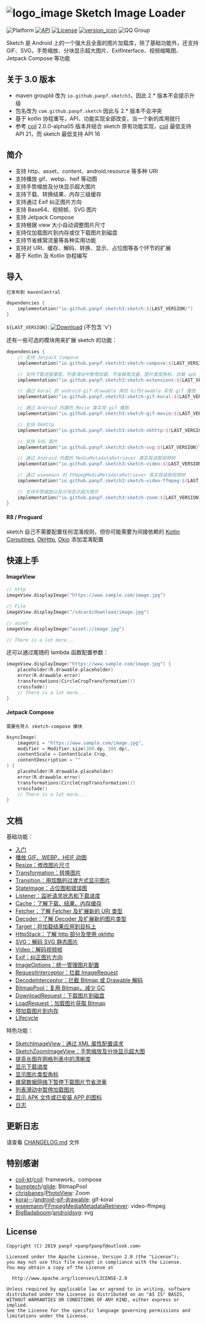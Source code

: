 # ![logo_image] Sketch Image Loader

![Platform][platform_image]
[![API][min_api_image]][min_api_link]
[![License][license_image]][license_link]
[![version_icon]][version_link]
![QQ Group][qq_group_image]

Sketch 是 Android 上的一个强大且全面的图片加载库，除了基础功能外，还支持 GIF、SVG，手势缩放、分块显示超大图片、ExifInterface、视频缩略图、Jetpack
Compose 等功能

## 关于 3.0 版本

* maven groupId 改为 `io.github.panpf.sketch3`，因此 2.\* 版本不会提示升级
* 包名改为 `com.github.panpf.sketch` 因此与 2.\* 版本不会冲突
* 基于 kotlin 协程重写，API、功能实现全部改变，当一个新的库用就行
* 参考 [coil] 2.0.0-alpha05 版本并结合 sketch 原有功能实现，[coil] 最低支持 API 21，而 sketch 最低支持 API 16

## 简介

* 支持 http、asset、content、android.resource 等多种 URI
* 支持播放 gif、webp、heif 等动图
* 支持手势缩放及分块显示超大图片
* 支持下载、转换结果、内存三级缓存
* 支持通过 Exif 纠正图片方向
* 支持 Base64、视频帧、SVG 图片
* 支持 Jetpack Compose
* 支持根据 view 大小自动调整图片尺寸
* 支持仅加载图片到内存或仅下载图片到磁盘
* 支持节省蜂窝流量等各种实用功能
* 支持对 URI、缓存、解码、转换、显示、占位图等各个环节的扩展
* 基于 Kotlin 及 Kotlin 协程编写

## 导入

`已发布到 mavenCentral`

```kotlin
dependencies {
    implementation("io.github.panpf.sketch3:sketch:${LAST_VERSION}")
}
```

`${LAST_VERSION}`: [![Download][version_icon]][version_link] (不包含 'v')

还有一些可选的模块用来扩展 sketch 的功能：

```kotlin
dependencies {
    // 支持 Jetpack Compose
    implementation("io.github.panpf.sketch3:sketch-compose:${LAST_VERSION}")

    // 支持下载进度蒙层、列表滑动中暂停加载、节省蜂窝流量、图片类型角标、加载 apk 文件和已安装 app 图标等实用功能
    implementation("io.github.panpf.sketch3:sketch-extensions:${LAST_VERSION}")

    // 通过 koral 的 android-gif-drawable 库的 GifDrawable 实现 gif 播放
    implementation("io.github.panpf.sketch3:sketch-gif-koral:${LAST_VERSION}")

    // 通过 Android 内置的 Movie 类实现 gif 播放
    implementation("io.github.panpf.sketch3:sketch-gif-movie:${LAST_VERSION}")

    // 支持 OkHttp
    implementation("io.github.panpf.sketch3:sketch-okhttp:${LAST_VERSION}")

    // 支持 SVG 图片
    implementation("io.github.panpf.sketch3:sketch-svg:${LAST_VERSION}")

    // 通过 Android 内置的 MediaMetadataRetriever 类实现读取视频帧
    implementation("io.github.panpf.sketch3:sketch-video:${LAST_VERSION}")

    // 通过 wseemann 的 FFmpegMediaMetadataRetriever 库实现读取视频帧
    implementation("io.github.panpf.sketch3:sketch-video-ffmpeg:${LAST_VERSION}")

    // 支持手势缩放以及分块显示超大图片
    implementation("io.github.panpf.sketch3:sketch-zoom:${LAST_VERSION}")
}
```

#### R8 / Proguard

sketch 自己不需要配置任何混淆规则，但你可能需要为间接依赖的 [Kotlin Coroutines], [OkHttp], [Okio] 添加混淆配置

## 快速上手

#### ImageView

```kotlin
// http
imageView.displayImage("https://www.sample.com/image.jpg")

// File
imageView.displayImage("/sdcard/download/image.jpg")

// asset
imageView.displayImage("asset://image.jpg")

// There is a lot more...
```

还可以通过尾随的 lambda 函数配置参数：

```kotlin
imageView.displayImage("https://www.sample.com/image.jpg") {
    placeholder(R.drawable.placeholder)
    error(R.drawable.error)
    transformations(CircleCropTransformation())
    crossfade()
    // There is a lot more...
}
```

#### Jetpack Compose

`需要先导入 sketch-compose 模块`

```kotlin
AsyncImage(
    imageUri = "https://www.sample.com/image.jpg",
    modifier = Modifier.size(300.dp, 200.dp),
    contentScale = ContentScale.Crop,
    contentDescription = ""
) {
    placeholder(R.drawable.placeholder)
    error(R.drawable.error)
    transformations(CircleCropTransformation())
    crossfade()
    // There is a lot more...
}
```

## 文档

基础功能：

* [入门][getting_started]
* [播放 GIF、WEBP、HEIF 动图][animated_image]
* [Resize：修改图片尺寸][resize]
* [Transformation：转换图片][transformation]
* [Transition：用炫酷的过渡方式显示图片][transition]
* [StateImage：占位图和错误图][state_image]
* [Listener：监听请求状态和下载进度][listener]
* [Cache：了解下载、结果、内存缓存][cache]
* [Fetcher：了解 Fetcher 及扩展新的 URI 类型][fetcher]
* [Decoder：了解 Decoder 及扩展新的图片类型][decoder]
* [Target：将加载结果应用到目标上][target]
* [HttpStack：了解 http 部分及使用 okhttp][http_stack]
* [SVG：解码 SVG 静态图片][svg]
* [Video：解码视频帧][video_frame]
* [Exif：纠正图片方向][exif]
* [ImageOptions：统一管理图片配置][image_options]
* [RequestInterceptor：拦截 ImageRequest][request_interceptor]
* [DecodeInterceptor：拦截 Bitmap 或 Drawable 解码][decode_interceptor]
* [BitmapPool：复用 Bitmap，减少 GC][bitmap_pool]
* [DownloadRequest：下载图片到磁盘][download_request]
* [LoadRequest：加载图片获取 Bitmap][load_request]
* [预加载图片到内存][preloading]
* [Lifecycle][lifecycle]

特色功能：

* [SketchImageView：通过 XML 属性配置请求][sketch_image_view]
* [SketchZoomImageView：手势缩放及分块显示超大图][zoom]
* [提高长图在网格列表中的清晰度][long_image_grid_thumbnails]
* [显示下载进度][show_download_progress]
* [显示图片类型角标][show_image_type]
* [蜂窝数据网络下暂停下载图片节省流量][save_cellular_traffic]
* [列表滑动中暂停加载图片][pause_load_when_scrolling]
* [显示 APK 文件或已安装 APP 的图标][apk_app_icon]
* [日志][log]

## 更新日志

请查看 [CHANGELOG.md] 文件

## 特别感谢

* [coil-kt]/[coil]: framework、compose
* [bumptech]/[glide]: BitmapPool
* [chrisbanes]/[PhotoView]: Zoom
* [koral--]/[android-gif-drawable]: gif-koral
* [wseemann]/[FFmpegMediaMetadataRetriever]: video-ffmpeg
* [BigBadaboom]/[androidsvg]: svg

## License

    Copyright (C) 2019 panpf <panpfpanpf@outlook.com>

    Licensed under the Apache License, Version 2.0 (the "License");
    you may not use this file except in compliance with the License.
    You may obtain a copy of the License at

      http://www.apache.org/licenses/LICENSE-2.0

    Unless required by applicable law or agreed to in writing, software
    distributed under the License is distributed on an "AS IS" BASIS,
    WITHOUT WARRANTIES OR CONDITIONS OF ANY KIND, either express or implied.
    See the License for the specific language governing permissions and
    limitations under the License.

[comment]: <> (header)

[logo_image]: docs/res/logo.png

[platform_image]: https://img.shields.io/badge/Platform-Android-brightgreen.svg

[license_image]: https://img.shields.io/badge/License-Apache%202-blue.svg

[license_link]: https://www.apache.org/licenses/LICENSE-2.0

[version_icon]: https://img.shields.io/maven-central/v/io.github.panpf.sketch3/sketch

[version_link]: https://repo1.maven.org/maven2/io/github/panpf/sketch/

[min_api_image]: https://img.shields.io/badge/API-16%2B-orange.svg

[min_api_link]: https://android-arsenal.com/api?level=16

[qq_group_image]: https://img.shields.io/badge/QQ%E4%BA%A4%E6%B5%81%E7%BE%A4-529630740-red.svg


[comment]: <> (wiki)

[getting_started]: docs/wiki/getting_started.md

[fetcher]: docs/wiki/fetcher.md

[decoder]: docs/wiki/decoder.md

[animated_image]: docs/wiki/animated_image.md

[resize]: docs/wiki/resize.md

[transformation]: docs/wiki/transformation.md

[transition]: docs/wiki/transition.md

[state_image]: docs/wiki/state_image.md

[listener]: docs/wiki/listener.md

[cache]: docs/wiki/cache.md

[target]: docs/wiki/target.md

[http_stack]: docs/wiki/http_stack.md

[svg]: docs/wiki/svg.md

[video_frame]: docs/wiki/video_frame.md

[exif]: docs/wiki/exif.md

[image_options]: docs/wiki/image_options.md

[request_interceptor]: docs/wiki/request_interceptor.md

[decode_interceptor]: docs/wiki/decode_interceptor.md

[bitmap_pool]: docs/wiki/bitmap_pool.md

[preloading]: docs/wiki/preloading.md

[download_request]: docs/wiki/download_request.md

[load_request]: docs/wiki/load_request.md

[long_image_grid_thumbnails]: docs/wiki/long_image_grid_thumbnails.md

[show_image_type]: docs/wiki/show_image_type.md

[show_download_progress]: docs/wiki/show_download_progress.md

[sketch_image_view]: docs/wiki/sketch_image_view.md

[zoom]: docs/wiki/zoom.md

[save_cellular_traffic]: docs/wiki/save_cellular_traffic.md

[pause_load_when_scrolling]: docs/wiki/pause_load_when_scrolling.md

[apk_app_icon]: docs/wiki/apk_app_icon.md

[log]: docs/wiki/log.md

[Lifecycle]: docs/wiki/lifecycle.md


[comment]: <> (links)

[koral--]: https://github.com/koral--

[android-gif-drawable]: https://github.com/koral--/android-gif-drawable

[chrisbanes]: https://github.com/chrisbanes

[PhotoView]: https://github.com/chrisbanes/PhotoView

[bumptech]: https://github.com/bumptech

[glide]: https://github.com/bumptech/glide

[coil-kt]: https://github.com/coil-kt

[coil]: https://github.com/coil-kt/coil

[wseemann]: https://github.com/wseemann

[FFmpegMediaMetadataRetriever]: https://github.com/wseemann/FFmpegMediaMetadataRetriever

[BigBadaboom]: https://github.com/BigBadaboom

[androidsvg]: https://github.com/BigBadaboom/androidsvg

[Kotlin Coroutines]: https://github.com/Kotlin/kotlinx.coroutines/blob/master/kotlinx-coroutines-core/jvm/resources/META-INF/proguard/coroutines.pro

[OkHttp]: https://github.com/square/okhttp/blob/master/okhttp/src/jvmMain/resources/META-INF/proguard/okhttp3.pro

[Okio]: https://github.com/square/okio/blob/master/okio/src/jvmMain/resources/META-INF/proguard/okio.pro


[comment]: <> (footer)

[CHANGELOG.md]: CHANGELOG.md
